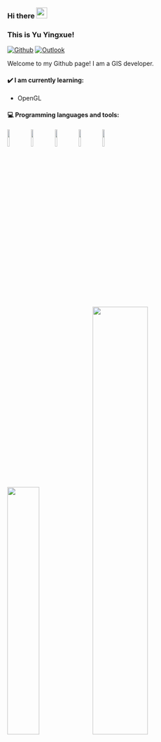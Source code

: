
### Hi there <a href="https://www.gautamkrishnar.com/"><img src="https://media.giphy.com/media/hvRJCLFzcasrR4ia7z/giphy.gif" width="25px"></a>
### This is Yu Yingxue!

[![Github](https://img.shields.io/badge/-Github-000?style=flat&logo=Github&logoColor=white)](https://github.com/yyx626)
[![Outlook](https://img.shields.io/badge/-Outlook-0078d4?style=flat&logo=MicrosoftOutlook&logoColor=white)](mailto:isyuyingxue@outlook.com)

Welcome to my Github page! I am a GIS developer. 

#### ✔️ I am currently learning: 
- OpenGL

#### 💻 Programming languages and tools: 
<p>
<code><img width="10%" src="https://www.vectorlogo.zone/logos/java/java-ar21.svg"></code>
<code><img width="10%" src="https://www.vectorlogo.zone/logos/javascript/javascript-ar21.svg"></code>
<code><img width="10%" src="https://www.vectorlogo.zone/logos/mysql/mysql-ar21.svg"></code>
<code><img width="10%" src="https://www.vectorlogo.zone/logos/mongodb/mongodb-ar21.svg"></code>
<code><img width="10%" src="https://www.vectorlogo.zone/logos/git-scm/git-scm-ar21.svg"></code>
</p>
<img width="38%" src="https://github-readme-stats.vercel.app/api/top-langs/?username=yyx626&theme=light&layout=compact&hide_border=true" />
<img width="50%" src="https://github-readme-stats.vercel.app/api?username=yyx626&show_icons=true&hide_border=true" />
